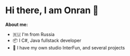 # Hi there, I am Onran 👋
**About me:**
- 🇷🇺 I'm from Russia
- 📦 I C#, Java fullstack developer
- 🎩 I have my own studio InterFun, and several projects

